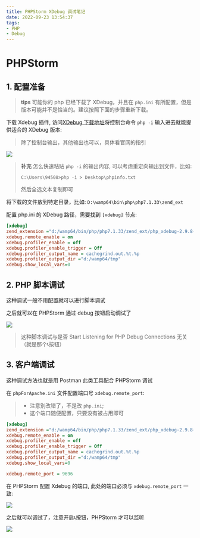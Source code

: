 ```yaml
---
title: PHPStorm XDebug 调试笔记
date: 2022-09-23 13:54:37
tags:
- PHP
- Debug
---
```



# PHPStorm

## 1. 配置准备

> **tips** 可能你的 php 已经下载了 XDebug，并且在 `php.ini` 有所配置，但是版本可能并不是恰当的。建议按照下面的步骤重新下载。


下载 Xdebug 插件, 访问[XDebug 下载地址](https://xdebug.org/wizard)将控制台命令 `php -i` 输入进去就能提供适合的 XDebug 版本:

> 除了控制台输出，其他输出也可以，具体看官网的指引


<img src="https://img-blog.csdnimg.cn/1d950edc3b83480abea7b3b4be9eeff9.png">


> **补充** 怎么快速粘贴 `php -i` 的输出内容, 可以考虑重定向输出到文件，比如:
> ```text
> C:\Users\94508>php -i > Desktop\phpinfo.txt
> ```
> 然后全选文本复制即可




将下载的文件放到特定目录，比如: `D:\wamp64\bin\php\php7.1.33\zend_ext`


配置 php.ini 的 XDebug 路径，需要找到 `[xdebug]` 节点:

```ini
[xdebug]
zend_extension ="d:/wamp64/bin/php/php7.1.33/zend_ext/php_xdebug-2.9.8-7.1-vc14-x86_64.dll"
xdebug.remote_enable = on
xdebug.profiler_enable = off
xdebug.profiler_enable_trigger = Off
xdebug.profiler_output_name = cachegrind.out.%t.%p
xdebug.profiler_output_dir ="d:/wamp64/tmp"
xdebug.show_local_vars=0
```

## 2. PHP 脚本调试

这种调试一般不用配置就可以进行脚本调试


之后就可以在 PHPStorm 通过 debug 按钮启动调试了

<img src="https://img-blog.csdnimg.cn/10095383fff44c50ab79054214a43a8f.png">

> 这种脚本调试与是否 Start Listening for PHP Debug Connections 无关（就是那个📞按钮）



## 3. 客户端调试

这种调试方法也就是用 Postman 此类工具配合 PHPStorm 调试


在 `phpForApache.ini` 文件配置端口号 `xdebug.remote_port`:

> - 注意别改错了，不是改 `php.ini`;
> - 这个端口随便配置，只要没有被占用即可

```ini
[xdebug]
zend_extension ="d:/wamp64/bin/php/php7.1.33/zend_ext/php_xdebug-2.9.8-7.1-vc14-x86_64.dll"
xdebug.remote_enable = on
xdebug.profiler_enable = off
xdebug.profiler_enable_trigger = Off
xdebug.profiler_output_name = cachegrind.out.%t.%p
xdebug.profiler_output_dir ="d:/wamp64/tmp"
xdebug.show_local_vars=0

xdebug.remote_port = 9696
```

在 PHPStorm 配置 Xdebug 的端口, 此处的端口必须与 `xdebug.remote_port` 一致:

<img src="https://img-blog.csdnimg.cn/5d0ae2e36e13449ebe0b28873bd3d15a.png">


之后就可以调试了，注意开启📞按钮，PHPStorm 才可以监听

<img src="https://img-blog.csdnimg.cn/ff0cb7f2386b4999a79926802ff67b09.png">